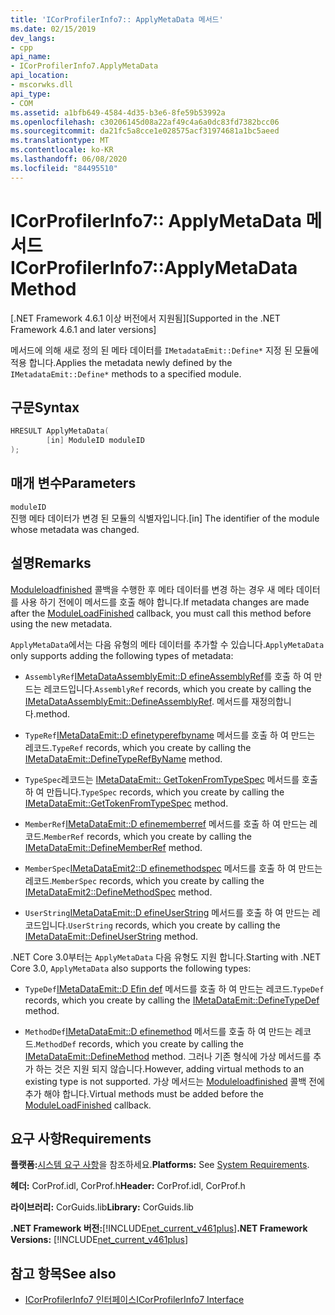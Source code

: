 ```yaml
---
title: 'ICorProfilerInfo7:: ApplyMetaData 메서드'
ms.date: 02/15/2019
dev_langs:
- cpp
api_name:
- ICorProfilerInfo7.ApplyMetaData
api_location:
- mscorwks.dll
api_type:
- COM
ms.assetid: a1bfb649-4584-4d35-b3e6-8fe59b53992a
ms.openlocfilehash: c30206145d08a22af49c4a6a0dc83fd7382bcc06
ms.sourcegitcommit: da21fc5a8cce1e028575acf31974681a1bc5aeed
ms.translationtype: MT
ms.contentlocale: ko-KR
ms.lasthandoff: 06/08/2020
ms.locfileid: "84495510"
---
```

# <a name="icorprofilerinfo7applymetadata-method"></a><span data-ttu-id="fd49e-102">ICorProfilerInfo7:: ApplyMetaData 메서드</span><span class="sxs-lookup"><span data-stu-id="fd49e-102">ICorProfilerInfo7::ApplyMetaData Method</span></span>
<span data-ttu-id="fd49e-103">[.NET Framework 4.6.1 이상 버전에서 지원됨]</span><span class="sxs-lookup"><span data-stu-id="fd49e-103">[Supported in the .NET Framework 4.6.1 and later versions]</span></span>  
  
 <span data-ttu-id="fd49e-104">메서드에 의해 새로 정의 된 메타 데이터를 `IMetadataEmit::Define*` 지정 된 모듈에 적용 합니다.</span><span class="sxs-lookup"><span data-stu-id="fd49e-104">Applies the metadata newly defined by the `IMetadataEmit::Define*` methods to a specified module.</span></span>  
  
## <a name="syntax"></a><span data-ttu-id="fd49e-105">구문</span><span class="sxs-lookup"><span data-stu-id="fd49e-105">Syntax</span></span>  
  
```cpp
HRESULT ApplyMetaData(  
        [in] ModuleID moduleID  
);  
```  
  
## <a name="parameters"></a><span data-ttu-id="fd49e-106">매개 변수</span><span class="sxs-lookup"><span data-stu-id="fd49e-106">Parameters</span></span>  
 `moduleID`  
 <span data-ttu-id="fd49e-107">진행 메타 데이터가 변경 된 모듈의 식별자입니다.</span><span class="sxs-lookup"><span data-stu-id="fd49e-107">[in] The identifier of the module whose metadata was changed.</span></span>  
  
## <a name="remarks"></a><span data-ttu-id="fd49e-108">설명</span><span class="sxs-lookup"><span data-stu-id="fd49e-108">Remarks</span></span>  
 <span data-ttu-id="fd49e-109">[Moduleloadfinished](icorprofilercallback-moduleloadfinished-method.md) 콜백을 수행한 후 메타 데이터를 변경 하는 경우 새 메타 데이터를 사용 하기 전에이 메서드를 호출 해야 합니다.</span><span class="sxs-lookup"><span data-stu-id="fd49e-109">If metadata changes are made after the [ModuleLoadFinished](icorprofilercallback-moduleloadfinished-method.md) callback, you must call this method before using the new metadata.</span></span>  
  
 <span data-ttu-id="fd49e-110">`ApplyMetaData`에서는 다음 유형의 메타 데이터를 추가할 수 있습니다.</span><span class="sxs-lookup"><span data-stu-id="fd49e-110">`ApplyMetaData` only supports adding the following types of metadata:</span></span>  
  
- <span data-ttu-id="fd49e-111">`AssemblyRef`[IMetaDataAssemblyEmit::D efineAssemblyRef](../metadata/imetadataassemblyemit-defineassemblyref-method.md)를 호출 하 여 만드는 레코드입니다.</span><span class="sxs-lookup"><span data-stu-id="fd49e-111">`AssemblyRef` records, which you create by calling the [IMetaDataAssemblyEmit::DefineAssemblyRef](../metadata/imetadataassemblyemit-defineassemblyref-method.md).</span></span> <span data-ttu-id="fd49e-112">메서드를 재정의합니다.</span><span class="sxs-lookup"><span data-stu-id="fd49e-112">method.</span></span>  
  
- <span data-ttu-id="fd49e-113">`TypeRef`[IMetaDataEmit::D efinetyperefbyname](../metadata/imetadataemit-definetyperefbyname-method.md) 메서드를 호출 하 여 만드는 레코드.</span><span class="sxs-lookup"><span data-stu-id="fd49e-113">`TypeRef` records, which you create by calling the [IMetaDataEmit::DefineTypeRefByName](../metadata/imetadataemit-definetyperefbyname-method.md) method.</span></span>  
  
- <span data-ttu-id="fd49e-114">`TypeSpec`레코드는 [IMetaDataEmit:: GetTokenFromTypeSpec](../metadata/imetadataemit-gettokenfromtypespec-method.md) 메서드를 호출 하 여 만듭니다.</span><span class="sxs-lookup"><span data-stu-id="fd49e-114">`TypeSpec` records, which you create by calling the [IMetaDataEmit::GetTokenFromTypeSpec](../metadata/imetadataemit-gettokenfromtypespec-method.md) method.</span></span>  
  
- <span data-ttu-id="fd49e-115">`MemberRef`[IMetaDataEmit::D efinememberref](../metadata/imetadataemit-definememberref-method.md) 메서드를 호출 하 여 만드는 레코드.</span><span class="sxs-lookup"><span data-stu-id="fd49e-115">`MemberRef` records, which you create by calling the [IMetaDataEmit::DefineMemberRef](../metadata/imetadataemit-definememberref-method.md) method.</span></span>  
  
- <span data-ttu-id="fd49e-116">`MemberSpec`[IMetaDataEmit2::D efinemethodspec](../metadata/imetadataemit2-definemethodspec-method.md) 메서드를 호출 하 여 만드는 레코드.</span><span class="sxs-lookup"><span data-stu-id="fd49e-116">`MemberSpec` records, which you create by calling the [IMetaDataEmit2::DefineMethodSpec](../metadata/imetadataemit2-definemethodspec-method.md) method.</span></span>  
  
- <span data-ttu-id="fd49e-117">`UserString`[IMetaDataEmit::D efineUserString](../metadata/imetadataemit-defineuserstring-method.md) 메서드를 호출 하 여 만드는 레코드입니다.</span><span class="sxs-lookup"><span data-stu-id="fd49e-117">`UserString` records, which you create by calling the [IMetaDataEmit::DefineUserString](../metadata/imetadataemit-defineuserstring-method.md) method.</span></span>  

<span data-ttu-id="fd49e-118">.NET Core 3.0부터는 `ApplyMetaData` 다음 유형도 지원 합니다.</span><span class="sxs-lookup"><span data-stu-id="fd49e-118">Starting with .NET Core 3.0, `ApplyMetaData` also supports the following types:</span></span>

- <span data-ttu-id="fd49e-119">`TypeDef`[IMetaDataEmit::D Efin def](../metadata/imetadataemit-definetypedef-method.md) 메서드를 호출 하 여 만드는 레코드.</span><span class="sxs-lookup"><span data-stu-id="fd49e-119">`TypeDef` records, which you create by calling the [IMetaDataEmit::DefineTypeDef](../metadata/imetadataemit-definetypedef-method.md) method.</span></span>

- <span data-ttu-id="fd49e-120">`MethodDef`[IMetaDataEmit::D efinemethod](../metadata/imetadataemit-definemethod-method.md) 메서드를 호출 하 여 만드는 레코드.</span><span class="sxs-lookup"><span data-stu-id="fd49e-120">`MethodDef` records, which you create by calling the [IMetaDataEmit::DefineMethod](../metadata/imetadataemit-definemethod-method.md) method.</span></span> <span data-ttu-id="fd49e-121">그러나 기존 형식에 가상 메서드를 추가 하는 것은 지원 되지 않습니다.</span><span class="sxs-lookup"><span data-stu-id="fd49e-121">However, adding virtual methods to an existing type is not supported.</span></span> <span data-ttu-id="fd49e-122">가상 메서드는 [Moduleloadfinished](icorprofilercallback-moduleloadfinished-method.md) 콜백 전에 추가 해야 합니다.</span><span class="sxs-lookup"><span data-stu-id="fd49e-122">Virtual methods must be added before the [ModuleLoadFinished](icorprofilercallback-moduleloadfinished-method.md) callback.</span></span>

## <a name="requirements"></a><span data-ttu-id="fd49e-123">요구 사항</span><span class="sxs-lookup"><span data-stu-id="fd49e-123">Requirements</span></span>  
 <span data-ttu-id="fd49e-124">**플랫폼:**[시스템 요구 사항](../../get-started/system-requirements.md)을 참조하세요.</span><span class="sxs-lookup"><span data-stu-id="fd49e-124">**Platforms:** See [System Requirements](../../get-started/system-requirements.md).</span></span>  
  
 <span data-ttu-id="fd49e-125">**헤더:** CorProf.idl, CorProf.h</span><span class="sxs-lookup"><span data-stu-id="fd49e-125">**Header:** CorProf.idl, CorProf.h</span></span>  
  
 <span data-ttu-id="fd49e-126">**라이브러리:** CorGuids.lib</span><span class="sxs-lookup"><span data-stu-id="fd49e-126">**Library:** CorGuids.lib</span></span>  
  
 <span data-ttu-id="fd49e-127">**.NET Framework 버전:**[!INCLUDE[net_current_v461plus](../../../../includes/net-current-v461plus-md.md)]</span><span class="sxs-lookup"><span data-stu-id="fd49e-127">**.NET Framework Versions:** [!INCLUDE[net_current_v461plus](../../../../includes/net-current-v461plus-md.md)]</span></span>  
  
## <a name="see-also"></a><span data-ttu-id="fd49e-128">참고 항목</span><span class="sxs-lookup"><span data-stu-id="fd49e-128">See also</span></span>

- [<span data-ttu-id="fd49e-129">ICorProfilerInfo7 인터페이스</span><span class="sxs-lookup"><span data-stu-id="fd49e-129">ICorProfilerInfo7 Interface</span></span>](icorprofilerinfo7-interface.md)
